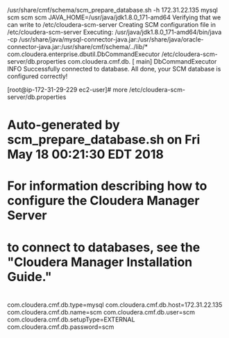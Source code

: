 /usr/share/cmf/schema/scm_prepare_database.sh -h 172.31.22.135 mysql scm scm scm
JAVA_HOME=/usr/java/jdk1.8.0_171-amd64
Verifying that we can write to /etc/cloudera-scm-server
Creating SCM configuration file in /etc/cloudera-scm-server
Executing:  /usr/java/jdk1.8.0_171-amd64/bin/java -cp /usr/share/java/mysql-connector-java.jar:/usr/share/java/oracle-connector-java.jar:/usr/share/cmf/schema/../lib/* com.cloudera.enterprise.dbutil.DbCommandExecutor /etc/cloudera-scm-server/db.properties com.cloudera.cmf.db.
[                          main] DbCommandExecutor              INFO  Successfully connected to database.
All done, your SCM database is configured correctly!

[root@ip-172-31-29-229 ec2-user]# more /etc/cloudera-scm-server/db.properties
# Auto-generated by scm_prepare_database.sh on Fri May 18 00:21:30 EDT 2018
#
# For information describing how to configure the Cloudera Manager Server
# to connect to databases, see the "Cloudera Manager Installation Guide."
#
com.cloudera.cmf.db.type=mysql
com.cloudera.cmf.db.host=172.31.22.135
com.cloudera.cmf.db.name=scm
com.cloudera.cmf.db.user=scm
com.cloudera.cmf.db.setupType=EXTERNAL
com.cloudera.cmf.db.password=scm